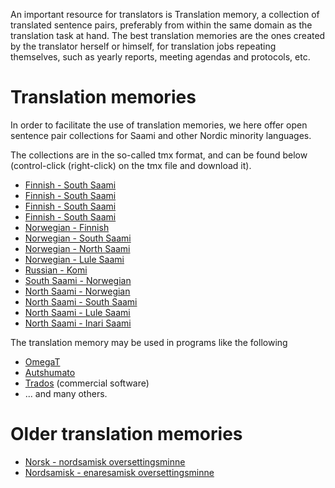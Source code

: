 An important resource for translators is Translation memory, a
collection of translated sentence pairs, preferably from within the
same domain as the translation task at hand. The best translation
memories are the ones created by the translator herself or himself,
for translation jobs repeating themselves, such as yearly reports,
meeting agendas and protocols, etc.

# Translation memories

In order to facilitate the use of translation memories, we here
offer open sentence pair collections for Saami and other Nordic
minority languages.

The collections are in the so-called tmx format, and can be found below
(control-click (right-click) on the tmx file and download it).

- [Finnish - South Saami](https://gtsvn.uit.no/biggies/trunk/mt/omegat/fin-nob/tm/)
- [Finnish - South Saami](https://gtsvn.uit.no/biggies/trunk/mt/omegat/fin-sme/tm/)
- [Finnish - South Saami](https://gtsvn.uit.no/biggies/trunk/mt/omegat/fin-smn/tm/)
- [Finnish - South Saami](https://gtsvn.uit.no/biggies/trunk/mt/omegat/fin-sms/tm/)
- [Norwegian - Finnish](https://gtsvn.uit.no/biggies/trunk/mt/omegat/nob-fin/tm/)
- [Norwegian - South Saami](https://gtsvn.uit.no/biggies/trunk/mt/omegat/nob-sma/tm/)
- [Norwegian - North Saami](https://gtsvn.uit.no/biggies/trunk/mt/omegat/nob-sme/tm/)
- [Norwegian - Lule Saami](https://gtsvn.uit.no/biggies/trunk/mt/omegat/nob-smj/tm/)
- [Russian - Komi](https://gtsvn.uit.no/biggies/trunk/mt/omegat/rus-kpv/tm/)
- [South Saami - Norwegian](https://gtsvn.uit.no/biggies/trunk/mt/omegat/sma-nob/tm/)
- [North Saami - Norwegian](https://gtsvn.uit.no/biggies/trunk/mt/omegat/sme-nob/tm/)
- [North Saami - South Saami](https://gtsvn.uit.no/biggies/trunk/mt/omegat/sme-sma/tm/)
- [North Saami - Lule Saami](https://gtsvn.uit.no/biggies/trunk/mt/omegat/sme-smj/tm/)
- [North Saami - Inari Saami](https://gtsvn.uit.no/biggies/trunk/mt/omegat/sme-smn/tm/)

The translation memory may be used in programs like the following

- [OmegaT](omegat.eng.html)
- [Autshumato](autshumato.html)
- [Trados](https://sv.wikipedia.org/wiki/Trados) (commercial software)
- ... and many others.

# Older translation memories

- [Norsk - nordsamisk oversettingsminne](http://divvun.no/static_files/nob2sme-tmx.zip)
- [Nordsamisk - enaresamisk oversettingsminne](http://divvun.no/static_files/sme2smn-tmx.zip)
